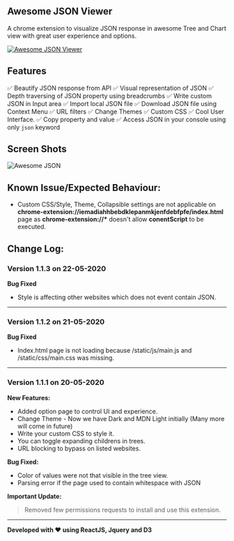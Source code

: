 ## Awesome JSON Viewer

A chrome extension to visualize JSON response in awesome Tree and Chart view with great user experience and options.

[![Awesome JSON Viewer](https://raw.githubusercontent.com/rbrahul/Smart-Webpage-Ruler/master/images/chrome.png)](https://chrome.google.com/webstore/detail/awesome-json/iemadiahhbebdklepanmkjenfdebfpfe)


## Features

✅ Beautify JSON response from API
✅ Visual representation of JSON
✅ Depth traversing of JSON property using breadcrumbs
✅ Write custom JSON in Input area
✅ Import local JSON file
✅ Download JSON file using Context Menu
✅ URL filters
✅ Change Themes
✅ Custom CSS
✅ Cool User Interface.
✅ Copy property and value
✅ Access JSON in your console using only `json` keyword

## Screen Shots
![Awesome JSON](https://raw.githubusercontent.com/rbrahul/Awesome-JSON/master/awesome-json-slideshow.gif "Awesome JSON an awesome Chrome extension to assist development")


## Known Issue/Expected Behaviour:

 * Custom CSS/Style, Theme, Collapsible settings are not applicable on **chrome-extension://iemadiahhbebdklepanmkjenfdebfpfe/index.html** page as **chrome-extension://\*** doesn't allow **conentScript** to be executed.



## Change Log:

### Version 1.1.3 on  22-05-2020
**Bug Fixed**
  * Style is affecting other websites which does not event contain JSON.
---
### Version 1.1.2 on  21-05-2020
**Bug Fixed**
  * Index.html page is not loading because /static/js/main.js and /static/css/main.css was missing.
 ---
### Version 1.1.1 on  20-05-2020
**New Features:**
  * Added option page to control UI and experience.
  * Change Theme - Now we have Dark and MDN Light initially (Many more will come in future)
  * Write your custom CSS to style it.
  * You can toggle expanding childrens in trees.
  * URL blocking to bypass on listed websites.

**Bug Fixed:**
* Color of values were not that visible in the tree view.
* Parsing error if the page used to contain whitespace with JSON

**Important Update:**
> Removed few permissions requests to install and use this extension.
---

**Developed with ♥ using ReactJS, Jquery and D3**
